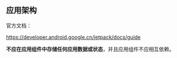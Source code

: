 

## 应用架构

官方文档：

https://developer.android.google.cn/jetpack/docs/guide



**不应在应用组件中存储任何应用数据或状态**，并且应用组件不应相互依赖。



























































